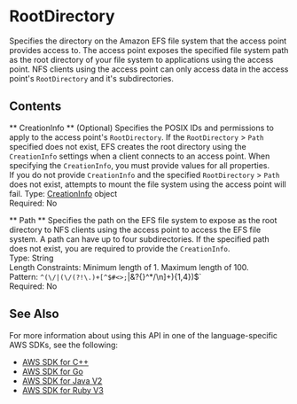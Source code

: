 # RootDirectory<a name="API_RootDirectory"></a>

Specifies the directory on the Amazon EFS file system that the access point provides access to\. The access point exposes the specified file system path as the root directory of your file system to applications using the access point\. NFS clients using the access point can only access data in the access point's `RootDirectory` and it's subdirectories\.

## Contents<a name="API_RootDirectory_Contents"></a>

 ** CreationInfo **   <a name="efs-Type-RootDirectory-CreationInfo"></a>
\(Optional\) Specifies the POSIX IDs and permissions to apply to the access point's `RootDirectory`\. If the `RootDirectory` > `Path` specified does not exist, EFS creates the root directory using the `CreationInfo` settings when a client connects to an access point\. When specifying the `CreationInfo`, you must provide values for all properties\.   
If you do not provide `CreationInfo` and the specified `RootDirectory` > `Path` does not exist, attempts to mount the file system using the access point will fail\.
Type: [CreationInfo](API_CreationInfo.md) object  
Required: No

 ** Path **   <a name="efs-Type-RootDirectory-Path"></a>
Specifies the path on the EFS file system to expose as the root directory to NFS clients using the access point to access the EFS file system\. A path can have up to four subdirectories\. If the specified path does not exist, you are required to provide the `CreationInfo`\.  
Type: String  
Length Constraints: Minimum length of 1\. Maximum length of 100\.  
Pattern: `^(\/|(\/(?!\.)+[^$#<>;`|&?{}^*/\n]+){1,4})$`   
Required: No

## See Also<a name="API_RootDirectory_SeeAlso"></a>

For more information about using this API in one of the language\-specific AWS SDKs, see the following:
+  [AWS SDK for C\+\+](https://docs.aws.amazon.com/goto/SdkForCpp/elasticfilesystem-2015-02-01/RootDirectory) 
+  [AWS SDK for Go](https://docs.aws.amazon.com/goto/SdkForGoV1/elasticfilesystem-2015-02-01/RootDirectory) 
+  [AWS SDK for Java V2](https://docs.aws.amazon.com/goto/SdkForJavaV2/elasticfilesystem-2015-02-01/RootDirectory) 
+  [AWS SDK for Ruby V3](https://docs.aws.amazon.com/goto/SdkForRubyV3/elasticfilesystem-2015-02-01/RootDirectory) 